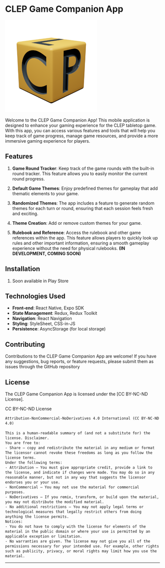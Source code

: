 # CLEP Game Companion App

<img src="https://github.com/ivqueiroga/Clep/blob/master/assets/icon.png" alt="Clep" width="300">

Welcome to the CLEP Game Companion App! This mobile application is designed to enhance your gaming experience for the CLEP tabletop game. With this app, you can access various features and tools that will help you keep track of game progress, manage game resources, and provide a more immersive gaming experience for players.

## Features

1. **Game Round Tracker**: Keep track of the game rounds with the built-in round tracker. This feature allows you to easily monitor the current round progress.

2. **Default Game Themes**: Enjoy predefined themes for gameplay that add thematic elements to your game.

3. **Randomized Themes**: The app includes a feature to generate random themes for each turn or round, ensuring that each session feels fresh and exciting.

4. **Theme Creation**: Add or remove custom themes for your game.

5. **Rulebook and Reference**: Access the rulebook and other game references within the app. This feature allows players to quickly look up rules and other important information, ensuring a smooth gameplay experience without the need for physical rulebooks. **(IN DEVELOPMENT, COMING SOON)**

## Installation

1. Soon available in Play Store

## Technologies Used

- **Front-end**: React Native, Expo SDK
- **State Management**: Redux, Redux Toolkit
- **Navigation**: React Navigation
- **Styling**: StyleSheet, CSS-in-JS
- **Persistence**: AsyncStorage (for local storage)

## Contributing

Contributions to the CLEP Game Companion App are welcome! If you have any suggestions, bug reports, or feature requests, please submit them as issues through the GitHub repository


## License

The CLEP Game Companion App is licensed under the [CC BY-NC-ND License].

CC BY-NC-ND License

```
Attribution-NonCommercial-NoDerivatives 4.0 International (CC BY-NC-ND 4.0)

This is a human-readable summary of (and not a substitute for) the license. Disclaimer.
You are free to:
- Share — copy and redistribute the material in any medium or format
The licensor cannot revoke these freedoms as long as you follow the license terms.
Under the following terms:
- Attribution — You must give appropriate credit, provide a link to the license, and indicate if changes were made. You may do so in any reasonable manner, but not in any way that suggests the licensor endorses you or your use.
- NonCommercial — You may not use the material for commercial purposes.
- NoDerivatives — If you remix, transform, or build upon the material, you may not distribute the modified material.
- No additional restrictions — You may not apply legal terms or technological measures that legally restrict others from doing anything the license permits.
Notices:
- You do not have to comply with the license for elements of the material in the public domain or where your use is permitted by an applicable exception or limitation.
- No warranties are given. The license may not give you all of the permissions necessary for your intended use. For example, other rights such as publicity, privacy, or moral rights may limit how you use the material.
```

---
